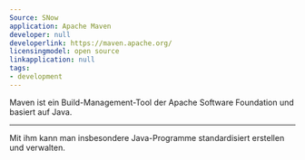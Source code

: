 ```yaml
---
Source: SNow
application: Apache Maven
developer: null
developerlink: https://maven.apache.org/
licensingmodel: open source
linkapplication: null
tags:
- development
---
```

Maven ist ein Build-Management-Tool der Apache Software Foundation und basiert auf Java.

---

Mit ihm kann man insbesondere Java-Programme standardisiert erstellen und verwalten.
